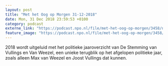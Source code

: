 ```yaml
---
layout: post
title: "Met het Oog op Morgen 31-12-2018"
date: Mon, 31 Dec 2018 23:59:53 +0100
category: podcast
externe_link: "https://podcast.npo.nl/file/met-het-oog-op-morgen/3458/nporadio1_met-het-oog-op-morgen_20181231_met-het-oog-op-morgen-31-12-2018.mp3"
feature_image: "https://podcast.npo.nl/file/met-het-oog-op-morgen/3458/nporadio1_met-het-oog-op-morgen_20181231_met-het-oog-op-morgen-31-12-2018.mp3"
---
```


2018 wordt uitgeluid met het politieke jaaroverzicht van De Stemming van Vullings en Van Weezel, een unieke terugblik op het afgelopen politieke jaar, zoals alleen Max van Weezel en Joost Vullings dat kunnen.
